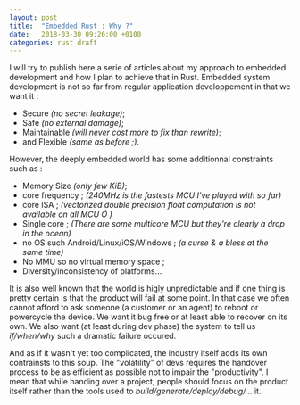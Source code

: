 ```yaml
---
layout: post
title:  "Embedded Rust : Why ?"
date:   2018-03-30 09:26:00 +0100
categories: rust draft
---
```

I will try to publish here a serie of articles about my approach to embedded development and how I plan to achieve that in Rust.
Embedded system development is not so far from regular application developpement in that we want it :
- Secure *(no secret leakage)*;
- Safe *(no external damage)*;
- Maintainable *(will never cost more to fix than rewrite)*;
- and Flexible *(same as before ;)*.

However, the deeply embedded world has some additionnal constraints such as :
- Memory Size *(only few KiB)*;
- core frequency ; *(240MHz is the fastests MCU I've played with so far)* 
- core ISA ; *(vectorized double precision float computation is not available on all MCU Ö )*
- Single core ; *(There are some multicore MCU but they're clearly a drop in the ocean)*
- no OS such Android/Linux/iOS/Windows ; *(a curse & a bless at the same time)*
- No MMU so no virtual memory space ;
- Diversity/inconsistency of platforms...

It is also well known that the world is higly unpredictable and if one thing is pretty certain is that the product will fail at some point.
In that case we often cannot afford  to ask someone (a customer or an agent) to reboot or powercycle the device. 
We want it bug free or at least able to recover on its own.
We also want (at least during dev phase) the system to tell us *if/when/why* such a dramatic failure occured.

And as if it wasn't yet too complicated, the industry itself adds its own contrainsts to this soup.
The "volatility" of devs requires the handover process to be as efficient as possible not to impair the "productivity".
I mean that while handing over a project, people should focus on the product itself rather than the tools used to *build/generate/deploy/debug/...* it.

